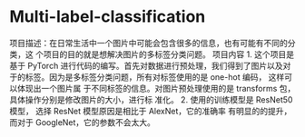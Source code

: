 # Multi-label-classification
项目描述：在日常生活中一个图片中可能会包含很多的信息，也有可能有不同的分类，这 个项目的目的就是想解决图片的多标签分类问题。 
项目内容 1. 这个项目是基于 PyTorch 进行代码的编写。首先对数据进行预处理，我们得到了图片以及对 于的标签。因为是多标签分类问题，所有对标签使用的是 one-hot 编码，
这样可以体现出一个图片属 于不同标签的信息。对图片预处理使用的是 transforms 包，具体操作分别是修改图片的大小，进行标 准化。 2. 使用的训练模型是 ResNet50 模型，
选择 ResNet 模型原因是相比于 AlexNet，它的准确率 有明显的的提升，而对于 GoogleNet，它的参数不会太大。
